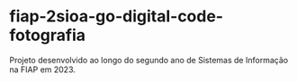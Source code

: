 # fiap-2sioa-go-digital-code-fotografia
Projeto desenvolvido ao longo do segundo ano de Sistemas de Informação na FIAP em 2023.

<!-- Adicionar como usar 
Como usar:
-->
